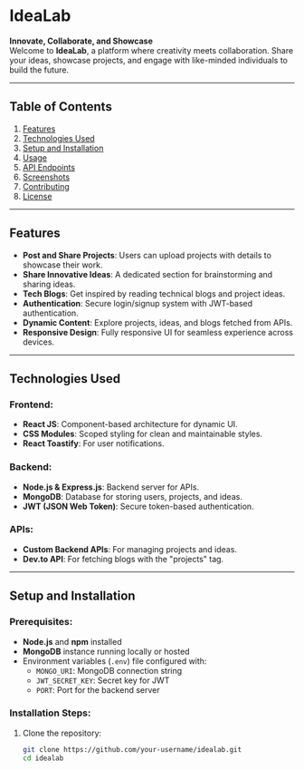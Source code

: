 # IdeaLab

**Innovate, Collaborate, and Showcase**  
Welcome to **IdeaLab**, a platform where creativity meets collaboration. Share your ideas, showcase projects, and engage with like-minded individuals to build the future.

---

## Table of Contents

1. [Features](#features)
2. [Technologies Used](#technologies-used)
3. [Setup and Installation](#setup-and-installation)
4. [Usage](#usage)
5. [API Endpoints](#api-endpoints)
6. [Screenshots](#screenshots)
7. [Contributing](#contributing)
8. [License](#license)

---

## Features

- **Post and Share Projects**: Users can upload projects with details to showcase their work.
- **Share Innovative Ideas**: A dedicated section for brainstorming and sharing ideas.
- **Tech Blogs**: Get inspired by reading technical blogs and project ideas.
- **Authentication**: Secure login/signup system with JWT-based authentication.
- **Dynamic Content**: Explore projects, ideas, and blogs fetched from APIs.
- **Responsive Design**: Fully responsive UI for seamless experience across devices.

---

## Technologies Used

### Frontend:
- **React JS**: Component-based architecture for dynamic UI.
- **CSS Modules**: Scoped styling for clean and maintainable styles.
- **React Toastify**: For user notifications.

### Backend:
- **Node.js & Express.js**: Backend server for APIs.
- **MongoDB**: Database for storing users, projects, and ideas.
- **JWT (JSON Web Token)**: Secure token-based authentication.

### APIs:
- **Custom Backend APIs**: For managing projects and ideas.
- **Dev.to API**: For fetching blogs with the "projects" tag.

---

## Setup and Installation

### Prerequisites:
- **Node.js** and **npm** installed
- **MongoDB** instance running locally or hosted
- Environment variables (`.env`) file configured with:
  - `MONGO_URI`: MongoDB connection string
  - `JWT_SECRET_KEY`: Secret key for JWT
  - `PORT`: Port for the backend server

### Installation Steps:

1. Clone the repository:
   ```bash
   git clone https://github.com/your-username/idealab.git
   cd idealab
